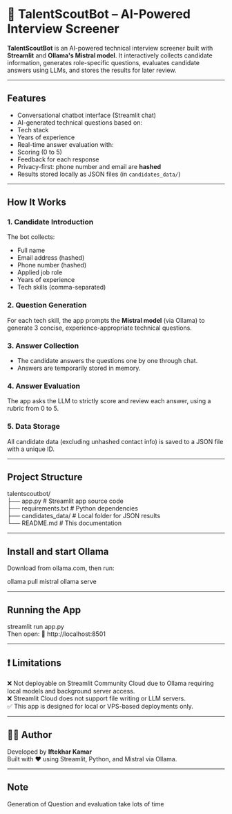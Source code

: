 # 🤖 TalentScoutBot – AI-Powered Interview Screener

**TalentScoutBot** is an AI-powered technical interview screener built with **Streamlit** and **Ollama's Mistral model**. It interactively collects candidate information, generates role-specific questions, evaluates candidate answers using LLMs, and stores the results for later review.

---

## Features

- Conversational chatbot interface (Streamlit chat)
- AI-generated technical questions based on:
- Tech stack
- Years of experience
- Real-time answer evaluation with:
- Scoring (0 to 5)
- Feedback for each response
- Privacy-first: phone number and email are **hashed**
- Results stored locally as JSON files (in `candidates_data/`)

---

##  How It Works

### 1. Candidate Introduction
The bot collects:
- Full name
- Email address (hashed)
- Phone number (hashed)
- Applied job role
- Years of experience
- Tech skills (comma-separated)

### 2.  Question Generation
For each tech skill, the app prompts the **Mistral model** (via Ollama) to generate 3 concise, experience-appropriate technical questions.

### 3.  Answer Collection
- The candidate answers the questions one by one through chat.
- Answers are temporarily stored in memory.

### 4.  Answer Evaluation
The app asks the LLM to strictly score and review each answer, using a rubric from 0 to 5.

### 5.  Data Storage
All candidate data (excluding unhashed contact info) is saved to a JSON file with a unique ID.

---

##  Project Structure

talentscoutbot/<br>
├── app.py # Streamlit app source code<br>
├── requirements.txt # Python dependencies<br>
├── candidates_data/ # Local folder for JSON results<br>
└── README.md # This documentation

---

## Install and start Ollama
Download from ollama.com, then run:

ollama pull mistral
ollama serve

---

## Running the App

streamlit run app.py<br>
Then open:
📍 http://localhost:8501

---

## ❗ Limitations

❌ Not deployable on Streamlit Community Cloud due to Ollama requiring local models and background server access.<br>
❌ Streamlit Cloud does not support file writing or LLM servers.<br>
✅ This app is designed for local or VPS-based deployments only.<br>

---

## 🙋‍♂️ Author

Developed by **Iftekhar Kamar**<br>
Built with ❤️ using Streamlit, Python, and Mistral via Ollama.

---


## Note

Generation of Question and evaluation take lots of time
